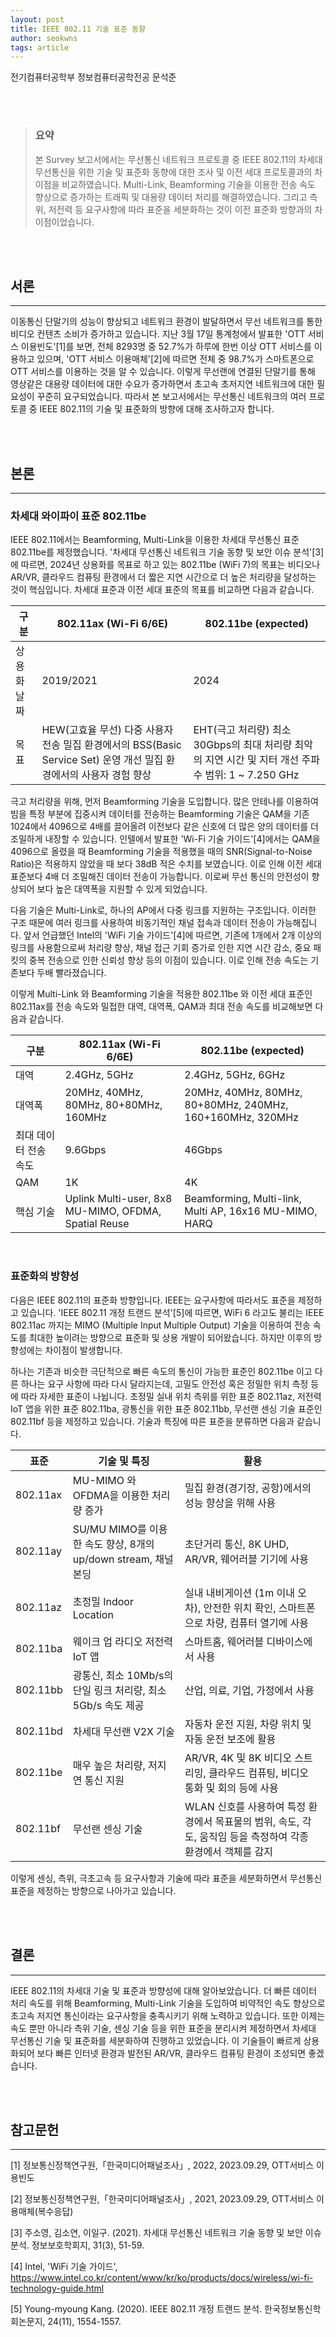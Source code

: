 ```yaml
---
layout: post
title: IEEE 802.11 기술 표준 동향
author: seokwns
tags: article
---
```


전기컴퓨터공학부 정보컴퓨터공학전공 문석준

<br/>
<br/>

> ### 요약
> 본 Survey 보고서에서는 무선통신 네트워크 프로토콜 중 IEEE 802.11의 차세대 무선통신을 위한 기술 및 표준화 동향에 대한 조사 및 이전 세대 프로토콜과의 차이점을 비교하였습니다. Multi-Link, Beamforming 기술을 이용한 전송 속도 향상으로 증가하는 트래픽 및 대용량 데이터 처리를 해결하였습니다. 그리고 측위, 저전력 등 요구사항에 따라 표준을 세분화하는 것이 이전 표준화 방향과의 차이점이었습니다.

<br/>
<br/>

## 서론
---
  이동통신 단말기의 성능이 향상되고 네트워크 환경이 발달하면서 무선 네트워크를 통한 비디오 컨텐츠 소비가 증가하고 있습니다. 지난 3월 17일 통계청에서 발표한 'OTT 서비스 이용빈도'[1]를 보면, 전체 8293명 중 52.7%가 하루에 한번 이상 OTT 서비스를 이용하고 있으며, 'OTT 서비스 이용매체'[2]에 따르면 전체 중 98.7%가 스마트폰으로 OTT 서비스를 이용하는 것을 알 수 있습니다. 이렇게 무선랜에 연결된 단말기를 통해 영상같은 대용량 데이터에 대한 수요가 증가하면서 초고속 초저지연 네트워크에 대한 필요성이 꾸준히 요구되었습니다. 따라서 본 보고서에서는 무선통신 네트워크의 여러 프로토콜 중 IEEE 802.11의 기술 및 표준화의 방향에 대해 조사하고자 합니다.

<br/>
<br/>

## 본론
---

### 차세대 와이파이 표준 802.11be
  IEEE 802.11에서는 Beamforming, Multi-Link을 이용한 차세대 무선통신 표준 802.11be를 제정했습니다. '차세대 무선통신 네트워크 기술 동향 및 보안 이슈 분석'[3]에 따르면, 2024년 상용화를 목표로 하고 있는 802.11be (WiFi 7)의 목표는 비디오나 AR/VR, 클라우드 컴퓨팅 환경에서 더 짧은 지연 시간으로 더 높은 처리량을 달성하는 것이 핵심입니다. 차세대 표준과 이전 세대 표준의 목표를 비교하면 다음과 같습니다.

|   구분         |   802.11ax (Wi-Fi 6/6E)                                                                                                         |   802.11be (expected)                                                                                           |
|----------------|---------------------------------------------------------------------------------------------------------------------------------|-----------------------------------------------------------------------------------------------------------------|
|   상용화 날짜  |   2019/2021                                                                                                                     |   2024                                                                                                          |
|   목표         |     HEW(고효율 무선)   다중 사용자 전송   밀집 환경에서의 BSS(Basic Service Set) 운영 개선   밀집 환경에서의 사용자 경험 향상   |     EHT(극고 처리량)   최소 30Gbps의 최대 처리량   최악의 지연 시간 및 지터 개선   주파수 범위: 1 ~ 7.250 GHz   |

  극고 처리량을 위해, 먼저 Beamforming 기술을 도입합니다. 많은 안테나를 이용하여 빔을 특정 부분에 집중시켜 데이터를 전송하는 Beamforming 기술은 QAM을 기존 1024에서 4096으로 4배를 끌어올려 이전보다 같은 신호에 더 많은 양의 데이터를 더 조밀하게 내장할 수 있습니다. 인텔에서 발표한 'Wi-Fi 기술 가이드'[4]에서는 QAM을 4096으로 올렸을 때 Beamforming 기술을 적용했을 때의 SNR(Signal-to-Noise Ratio)은 적용하지 않았을 때 보다 38dB 적은 수치를 보였습니다. 이로 인해 이전 세대 표준보다 4배 더 조밀해진 데이터 전송이 가능합니다. 이로써 무선 통신의 안전성이 향상되어 보다 높은 대역폭을 지원할 수 있게 되었습니다.

  다음 기술은 Multi-Link로, 하나의 AP에서 다중 링크를 지원하는 구조입니다. 이러한 구조 때문에 여러 링크를 사용하여 비동기적인 채널 접속과 데이터 전송이 가능해집니다. 앞서 언급했던 Intel의 'WiFi 기술 가이드'[4]에 따르면, 기존에 1개에서 2개 이상의 링크를 사용함으로써 처리량 향상, 채널 접근 기회 증가로 인한 지연 시간 감소, 중요 패킷의 중복 전송으로 인한 신뢰성 향상 등의 이점이 있습니다. 이로 인해 전송 속도는 기존보다 두배 빨라졌습니다. 

   이렇게 Multi-Link 와 Beamforming 기술을 적용한 802.11be 와 이전 세대 표준인 802.11ax를 전송 속도와 밀접한 대역, 대역폭, QAM과 최대 전송 속도를 비교해보면 다음과 같습니다.

|   구분                     |   802.11ax (Wi-Fi 6/6E)                                 |   802.11be (expected)                                           |
|----------------------------|---------------------------------------------------------|-----------------------------------------------------------------|
|   대역                     |   2.4GHz, 5GHz                                          |   2.4GHz, 5GHz, 6GHz                                            |
|   대역폭                   |   20MHz, 40MHz, 80MHz, 80+80MHz, 160MHz                 |   20MHz, 40MHz, 80MHz, 80+80MHz,   240MHz, 160+160MHz, 320MHz   |
|   최대 데이터   전송 속도  |   9.6Gbps                                               |   46Gbps                                                        |
|   QAM                      |   1K                                                    |   4K                                                            |
|   핵심 기술                |   Uplink Multi-user, 8x8 MU-MIMO, OFDMA, Spatial Reuse  |   Beamforming, Multi-link, Multi AP, 16x16 MU-MIMO, HARQ        |

<br/>

### 표준화의 방향성
  다음은 IEEE 802.11의 표준화 방향입니다. IEEE는 요구사항에 따라서도 표준을 제정하고 있습니다. 'IEEE 802.11 개정 트랜드 분석'[5]에 따르면, WiFi 6 라고도 불리는 IEEE 802.11ac 까지는 MIMO (Multiple Input Multiple Output) 기술을 이용하여 전송 속도를 최대한 높이려는 방향으로 표준화 및 상용 개발이 되어왔습니다. 하지만 이후의 방향성에는 차이점이 발생합니다. 
  
  하나는 기존과 비슷한 극단적으로 빠른 속도의 통신이 가능한 표준인 802.11be 이고 다른 하나는 요구 사항에 따라 다시 달라지는데, 고밀도 안전성 혹은 정밀한 위치 측정 등에 따라 자세한 표준이 나뉩니다. 초정밀 실내 위치 측위를 위한 표준 802.11az, 저전력 IoT 앱을 위한 표준 802.11ba, 광통신을 위한 표준 802.11bb, 무선랜 센싱 기술 표준인 802.11bf 등을 제정하고 있습니다. 기술과 특징에 따른 표준을 분류하면 다음과 같습니다.

|   표준      |   기술 및 특징                                                    |   활용                                                                                                          |
|-------------|-------------------------------------------------------------------|-----------------------------------------------------------------------------------------------------------------|
|   802.11ax  |   MU-MIMO 와 OFDMA을 이용한 처리량 증가                           |   밀집 환경(경기장, 공항)에서의 성능 향상을 위해 사용                                                           |
|   802.11ay  |   SU/MU MIMO를 이용한 속도 향상, 8개의 up/down stream, 채널 본딩  |   초단거리 통신, 8K UHD, AR/VR, 웨어러블 기기에 사용                                                            |
|   802.11az  |   초정밀 Indoor Location                                          |   실내 내비게이션 (1m 이내 오차), 안전한 위치 확인, 스마트폰으로 차량, 컴퓨터 열기에 사용                       |
|   802.11ba  |   웨이크 업 라디오   저전력 IoT 앱                                |   스마트홈, 웨어러블 디바이스에서 사용                                                                          |
|   802.11bb  |   광통신, 최소 10Mb/s의 단일 링크 처리량, 최소 5Gb/s 속도 제공    |   산업, 의료, 기업, 가정에서 사용                                                                               |
|   802.11bd  |   차세대 무선랜 V2X 기술                                          |   자동차 운전 지원, 차량 위치 및 자동 운전 보조에 활용                                                          |
|   802.11be  |   매우 높은 처리량, 저지연 통신 지원                              |   AR/VR, 4K 및 8K 비디오 스트리밍, 클라우드 컴퓨팅, 비디오 통화 및 회의 등에 사용                               |
|   802.11bf  |   무선랜 센싱 기술                                                |   WLAN 신호를 사용하여 특정 환경에서 목표물의 범위, 속도, 각도, 움직임 등을 측정하여 각종 환경에서 객체를 감지  |

  
이렇게 센싱, 측위, 극초고속 등 요구사항과 기술에 따라 표준을 세분화하면서 무선통신 표준을 제정하는 방향으로 나아가고 있습니다.


<br/>
<br/>

## 결론
---
  IEEE 802.11의 차세대 기술 및 표준과 방향성에 대해 알아보았습니다. 더 빠른 데이터 처리 속도를 위해 Beamforming, Multi-Link 기술을 도입하여 비약적인 속도 향상으로 초고속 저지연 통신이라는 요구사항을 충족시키기 위해 노력하고 있습니다. 또한 이제는 속도 뿐만 아니라 측위 기술, 센싱 기술 등을 위한 표준을 분리시켜 제정하면서 차세대 무선통신 기술 및 표준화를 세분화하여 진행하고 있었습니다. 이 기술들이 빠르게 상용화되어 보다 빠른 인터넷 환경과 발전된 AR/VR, 클라우드 컴퓨팅 환경이 조성되면 좋겠습니다.


<br/>
<br/>

## 참고문헌
---
[1] 정보통신정책연구원,「한국미디어패널조사」, 2022, 2023.09.29, OTT서비스 이용빈도

[2] 정보통신정책연구원,「한국미디어패널조사」, 2021, 2023.09.29, OTT서비스 이용매체(복수응답)

[3] 주소영, 김소연, 이일구. (2021). 차세대 무선통신 네트워크 기술 동향 및 보안 이슈 분석. 정보보호학회지, 31(3), 51-59.

[4] Intel, 'WiFi 기술 가이드', https://www.intel.co.kr/content/www/kr/ko/products/docs/wireless/wi-fi-technology-guide.html

[5] Young-myoung Kang. (2020). IEEE 802.11 개정 트랜드 분석. 한국정보통신학회논문지, 24(11), 1554-1557.
